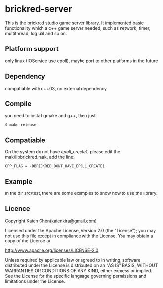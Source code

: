 brickred-server
===============
This is the brickred studio game server library.
It implemented basic functionality which a c++ game server needed,
such as network, timer, multithread, log util and so on.

Platform support
----------------
only linux (IOService use epoll), maybe port to other platforms in the future

Dependency
----------
compatiable with c++03, no external dependency

Compile
-------
you need to install gmake and g++, then just

    $ make release

Compatiable
-----------
On the system do not have *epoll_create1*, please edit the mak/libbrickred.mak, add the line:

    CPP_FLAG = -DBRICKRED_DONT_HAVE_EPOLL_CREATE1

Example
-------
in the dir src/test, there are some examples to show how to use the library.

Licence
-------
Copyright Kaien Chen(kaienkira@gmail.com)

Licensed under the Apache License, Version 2.0 (the "License");
you may not use this file except in compliance with the License.
You may obtain a copy of the License at

http://www.apache.org/licenses/LICENSE-2.0

Unless required by applicable law or agreed to in writing, software
distributed under the License is distributed on an "AS IS" BASIS,
WITHOUT WARRANTIES OR CONDITIONS OF ANY KIND, either express or implied.
See the License for the specific language governing permissions and
limitations under the License.


